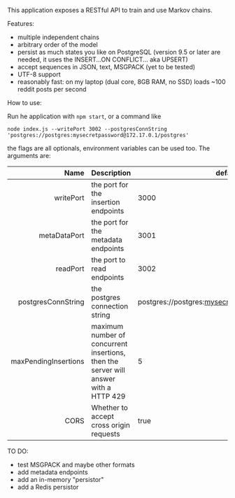 This application exposes a RESTful API to train and use Markov chains.

Features:
* multiple independent chains
* arbitrary order of the model
* persist as much states you like on PostgreSQL (version 9.5 or later are needed, it uses the INSERT...ON CONFLICT... aka UPSERT)
* accept sequences in JSON, text, MSGPACK (yet to be tested)
* UTF-8 support
* reasonably fast: on my laptop (dual core, 8GB RAM, no SSD) loads ~100 reddit posts per second

How to use:

Run he application with `npm start`, or a command like

`node index.js --writePort 3002 --postgresConnString 'postgres://postgres:mysecretpassword@172.17.0.1/postgres'`

the flags are all optionals, environment variables can be used too. The arguments are:


| Name   | Description             | default value |
|--------:|------------------------|---------------|
|writePort |the port for the insertion endpoints| 3000|
|metaDataPort | the port for the metadata endpoints| 3001|
|readPort |the port to read endpoints| 3002|
|postgresConnString | the postgres connection string |postgres://postgres:mysecretpassword@127.0.0.1/postgres |
|maxPendingInsertions |maximum number of concurrent insertions, then the server will answer with a HTTP 429| 5|
|CORS| Whether to accept cross origin requests| true|


 TO DO:
 * test MSGPACK and maybe other formats
 * add metadata endpoints
 * add an in-memory "persistor"
 * add a Redis persistor
